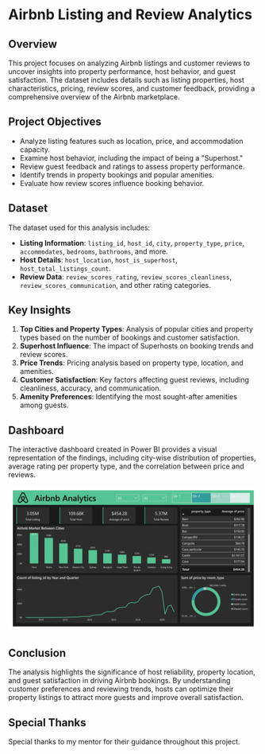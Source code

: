 # Airbnb Listing and Review Analytics

## Overview
This project focuses on analyzing Airbnb listings and customer reviews to uncover insights into property performance, host behavior, and guest satisfaction. The dataset includes details such as listing properties, host characteristics, pricing, review scores, and customer feedback, providing a comprehensive overview of the Airbnb marketplace.

## Project Objectives
- Analyze listing features such as location, price, and accommodation capacity.
- Examine host behavior, including the impact of being a "Superhost."
- Review guest feedback and ratings to assess property performance.
- Identify trends in property bookings and popular amenities.
- Evaluate how review scores influence booking behavior.

## Dataset
The dataset used for this analysis includes:
- **Listing Information**: `listing_id`, `host_id`, `city`, `property_type`, `price`, `accommodates`, `bedrooms`, `bathrooms`, and more.
- **Host Details**: `host_location`, `host_is_superhost`, `host_total_listings_count`.
- **Review Data**: `review_scores_rating`, `review_scores_cleanliness`, `review_scores_communication`, and other rating categories.

## Key Insights
1. **Top Cities and Property Types**: Analysis of popular cities and property types based on the number of bookings and customer satisfaction.
2. **Superhost Influence**: The impact of Superhosts on booking trends and review scores.
3. **Price Trends**: Pricing analysis based on property type, location, and amenities.
4. **Customer Satisfaction**: Key factors affecting guest reviews, including cleanliness, accuracy, and communication.
5. **Amenity Preferences**: Identifying the most sought-after amenities among guests.

## Dashboard
The interactive dashboard created in Power BI provides a visual representation of the findings, including city-wise distribution of properties, average rating per property type, and the correlation between price and reviews.

![Dashboard](./dashboard.png)

## Conclusion
The analysis highlights the significance of host reliability, property location, and guest satisfaction in driving Airbnb bookings. By understanding customer preferences and reviewing trends, hosts can optimize their property listings to attract more guests and improve overall satisfaction.

## Special Thanks
Special thanks to my mentor for their guidance throughout this project.
